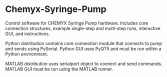 # Chemyx-Syringe-Pump
Control software for CHEMYX Syringe Pump hardware. Includes core connection structures, example single-step and multi-step runs, interactive GUI, and instructions.

Python distribution contains core connection module that connects to pump and sends using PySerial. 
Python GUI uses PyQT5 and must be run within a Python environment.

MATLAB distribution uses serialport object to connect and send commands.
MATLAB GUI must be run using the MATLAB runner.
